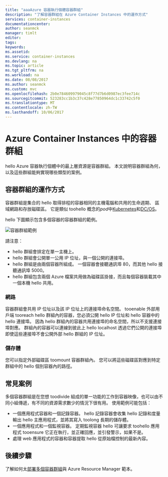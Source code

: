 ```yaml
---
title: "aaaAzure 容器執行個體容器群組"
description: "了解容器群組在 Azure Container Instances 中的運作方式"
services: container-instances
documentationcenter: 
author: seanmck
manager: timlt
editor: 
tags: 
keywords: 
ms.assetid: 
ms.service: container-instances
ms.devlang: na
ms.topic: article
ms.tgt_pltfrm: na
ms.workload: na
ms.date: 08/08/2017
ms.author: seanmck
ms.custom: mvc
ms.openlocfilehash: 2b0e784609979045c8f77d7b6d0987ec3fee714c
ms.sourcegitcommit: 523283cc1b3c37c428e77850964dc1c33742c5f0
ms.translationtype: MT
ms.contentlocale: zh-TW
ms.lasthandoff: 10/06/2017
---
```

# <a name="container-groups-in-azure-container-instances"></a>Azure Container Instances 中的容器群組

hello Azure 容器執行個體中的最上層資源是容器群組。 本文說明容器群組為何，以及這些群組能夠實現哪些類型的案例。

## <a name="how-a-container-group-works"></a>容器群組的運作方式

容器群組是集合的 hello 取得排程的容器相同的主機電腦和共用的生命週期、 區域網路和存放磁碟區。 它是類似 toohello 概念的*pod*中[Kubernetes](https://kubernetes.io/docs/concepts/workloads/pods/pod/)和[DC/OS](https://dcos.io/docs/1.9/deploying-services/pods/)。

hello 下圖顯示包含多個容器的容器群組的範例。

![容器群組範例][container-groups-example]

請注意：

- hello 群組會排定在單一主機上。
- hello 群組會公開單一公用 IP 位址，與一個公開的連接埠。
- hello 群組是由兩個容器所組成。 一個容器會接聽通訊埠 80，而其他 hello 接聽通訊埠 5000。
- hello 群組包含兩個 Azure 檔案共用做為磁碟區掛接，而且每個容器裝載其中一個本機 hello 共用。

### <a name="networking"></a>網路

容器群組會共用 IP 位址以及該 IP 位址上的連接埠命名空間。 tooenable 外部用戶端 tooreach hello 群組內的容器，您必須公開 hello IP 位址和 hello 容器中的 hello 連接埠。 因為 hello 群組內的容器共用連接埠的命名空間，所以不支援連接埠對應。 群組內的容器可以連線到彼此上 hello localhost 透過它們公開的連接埠即使這些連接埠不會公開外部 hello 群組的 IP 位址。

### <a name="storage"></a>儲存體

您可以指定外部磁碟區 toomount 容器群組內。 您可以將這些磁碟區對應到特定群組中的 hello 個別容器內的路徑。

## <a name="common-scenarios"></a>常見案例

多個容器群組是在您想 toodivide 組成的單一功能的工作到容器映像，也可以由不同小組傳遞，有不同的資源需求數少的情況下很有用。 使用範例可能包括：

- 一個應用程式容器和一個記錄容器。 hello 記錄容器會收集 hello 記錄和度量輸出 hello 主應用程式，並將其寫入 toolong 長期的儲存體。
- 一個應用程式和一個監視容器。 定期監視容器 hello 可讓要求 toohello 應用程式 tooensure 它正在執行，並正確回應，並引發警示，如果不是。
- 處理 web 應用程式的容器和容器提取 hello 從原始檔控制的最新內容。

## <a name="next-steps"></a>後續步驟

了解如何太[部署多個容器群組](container-instances-multi-container-group.md)與 Azure Resource Manager 範本。

<!-- IMAGES -->

[container-groups-example]: ./media/container-instances-container-groups/container-groups-example.png